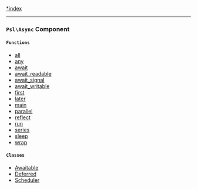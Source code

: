 <!--
    This markdown file was generated using `docs/documenter.php`.

    Any edits to it will likely be lost.
-->

[*index](./../README.md)

---

### `Psl\Async` Component

#### `Functions`

- [all](./../../src/Psl/Async/all.php#L26)
- [any](./../../src/Psl/Async/any.php#L25)
- [await](./../../src/Psl/Async/await.php#L18)
- [await_readable](./../../src/Psl/Async/await_readable.php#L23)
- [await_signal](./../../src/Psl/Async/await_signal.php#L18)
- [await_writable](./../../src/Psl/Async/await_writable.php#L21)
- [first](./../../src/Psl/Async/first.php#L22)
- [later](./../../src/Psl/Async/later.php#L14)
- [main](./../../src/Psl/Async/main.php#L16)
- [parallel](./../../src/Psl/Async/parallel.php#L64)
- [reflect](./../../src/Psl/Async/reflect.php#L25)
- [run](./../../src/Psl/Async/run.php#L20)
- [series](./../../src/Psl/Async/series.php#L21)
- [sleep](./../../src/Psl/Async/sleep.php#L10)
- [wrap](./../../src/Psl/Async/wrap.php#L21)

#### `Classes`

- [Awaitable](./../../src/Psl/Async/Awaitable.php#L25)
- [Deferred](./../../src/Psl/Async/Deferred.php#L21)
- [Scheduler](./../../src/Psl/Async/Scheduler.php#L20)


